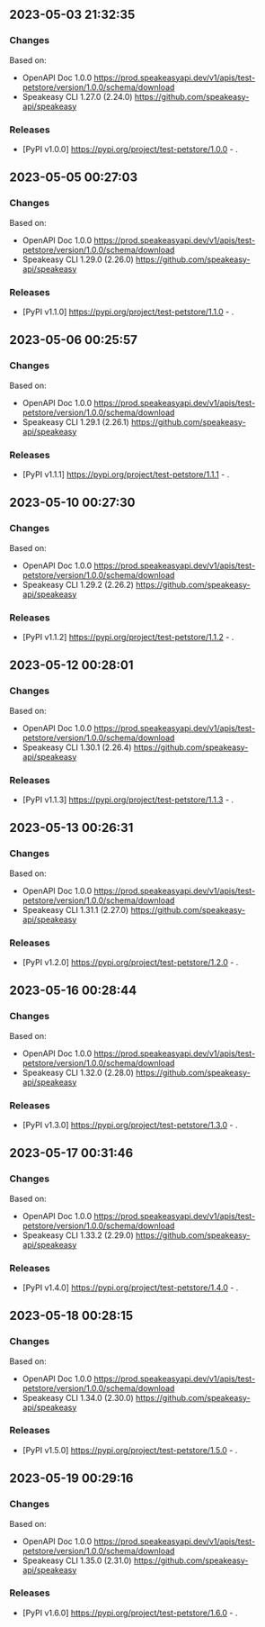 

## 2023-05-03 21:32:35
### Changes
Based on:
- OpenAPI Doc 1.0.0 https://prod.speakeasyapi.dev/v1/apis/test-petstore/version/1.0.0/schema/download
- Speakeasy CLI 1.27.0 (2.24.0) https://github.com/speakeasy-api/speakeasy
### Releases
- [PyPI v1.0.0] https://pypi.org/project/test-petstore/1.0.0 - .

## 2023-05-05 00:27:03
### Changes
Based on:
- OpenAPI Doc 1.0.0 https://prod.speakeasyapi.dev/v1/apis/test-petstore/version/1.0.0/schema/download
- Speakeasy CLI 1.29.0 (2.26.0) https://github.com/speakeasy-api/speakeasy
### Releases
- [PyPI v1.1.0] https://pypi.org/project/test-petstore/1.1.0 - .

## 2023-05-06 00:25:57
### Changes
Based on:
- OpenAPI Doc 1.0.0 https://prod.speakeasyapi.dev/v1/apis/test-petstore/version/1.0.0/schema/download
- Speakeasy CLI 1.29.1 (2.26.1) https://github.com/speakeasy-api/speakeasy
### Releases
- [PyPI v1.1.1] https://pypi.org/project/test-petstore/1.1.1 - .

## 2023-05-10 00:27:30
### Changes
Based on:
- OpenAPI Doc 1.0.0 https://prod.speakeasyapi.dev/v1/apis/test-petstore/version/1.0.0/schema/download
- Speakeasy CLI 1.29.2 (2.26.2) https://github.com/speakeasy-api/speakeasy
### Releases
- [PyPI v1.1.2] https://pypi.org/project/test-petstore/1.1.2 - .

## 2023-05-12 00:28:01
### Changes
Based on:
- OpenAPI Doc 1.0.0 https://prod.speakeasyapi.dev/v1/apis/test-petstore/version/1.0.0/schema/download
- Speakeasy CLI 1.30.1 (2.26.4) https://github.com/speakeasy-api/speakeasy
### Releases
- [PyPI v1.1.3] https://pypi.org/project/test-petstore/1.1.3 - .

## 2023-05-13 00:26:31
### Changes
Based on:
- OpenAPI Doc 1.0.0 https://prod.speakeasyapi.dev/v1/apis/test-petstore/version/1.0.0/schema/download
- Speakeasy CLI 1.31.1 (2.27.0) https://github.com/speakeasy-api/speakeasy
### Releases
- [PyPI v1.2.0] https://pypi.org/project/test-petstore/1.2.0 - .

## 2023-05-16 00:28:44
### Changes
Based on:
- OpenAPI Doc 1.0.0 https://prod.speakeasyapi.dev/v1/apis/test-petstore/version/1.0.0/schema/download
- Speakeasy CLI 1.32.0 (2.28.0) https://github.com/speakeasy-api/speakeasy
### Releases
- [PyPI v1.3.0] https://pypi.org/project/test-petstore/1.3.0 - .

## 2023-05-17 00:31:46
### Changes
Based on:
- OpenAPI Doc 1.0.0 https://prod.speakeasyapi.dev/v1/apis/test-petstore/version/1.0.0/schema/download
- Speakeasy CLI 1.33.2 (2.29.0) https://github.com/speakeasy-api/speakeasy
### Releases
- [PyPI v1.4.0] https://pypi.org/project/test-petstore/1.4.0 - .

## 2023-05-18 00:28:15
### Changes
Based on:
- OpenAPI Doc 1.0.0 https://prod.speakeasyapi.dev/v1/apis/test-petstore/version/1.0.0/schema/download
- Speakeasy CLI 1.34.0 (2.30.0) https://github.com/speakeasy-api/speakeasy
### Releases
- [PyPI v1.5.0] https://pypi.org/project/test-petstore/1.5.0 - .

## 2023-05-19 00:29:16
### Changes
Based on:
- OpenAPI Doc 1.0.0 https://prod.speakeasyapi.dev/v1/apis/test-petstore/version/1.0.0/schema/download
- Speakeasy CLI 1.35.0 (2.31.0) https://github.com/speakeasy-api/speakeasy
### Releases
- [PyPI v1.6.0] https://pypi.org/project/test-petstore/1.6.0 - .